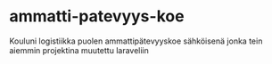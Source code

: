 # ammatti-patevyys-koe
Kouluni logistiikka puolen ammattipätevyyskoe sähköisenä jonka tein aiemmin projektina muutettu laraveliin
